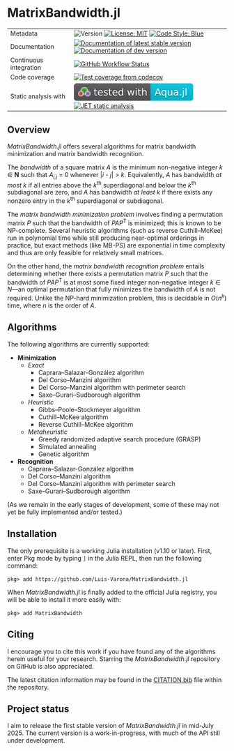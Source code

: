 # MatrixBandwidth.jl

<table>
  <tr>
    <td>Metadata</td>
    <td>
      <img src="https://img.shields.io/badge/version-v0.1.0--dev-pink.svg" alt="Version">
      <a href="https://opensource.org/licenses/MIT"><img src="https://img.shields.io/badge/License-MIT-A31F34.svg" alt="License: MIT"></a>
      <a href="https://github.com/JuliaDiff/BlueStyle"><img src="https://img.shields.io/badge/code%20style-blue-4495d1.svg" alt="Code Style: Blue"></a>
    </td>
  </tr>
  <tr>
    <td>Documentation</td>
    <td>
      <a href="https://luis-varona.github.io/MatrixBandwidth.jl/stable/"><img src="https://img.shields.io/badge/docs-stable-darkgreen.svg" alt="Documentation of latest stable version"></a>
      <a href="https://luis-varona.github.io/MatrixBandwidth.jl/dev/"><img src="https://img.shields.io/badge/docs-dev-rebeccapurple.svg" alt="Documentation of dev version"></a>
    </td>
  </tr>
  <tr>
    <td>Continuous integration</td>
    <td>
      <a href="https://github.com/Luis-Varona/MatrixBandwidth.jl/actions?query=workflow%3ACI+branch%3Amain"><img src="https://github.com/Luis-Varona/MatrixBandwidth.jl/actions/workflows/CI.yml/badge.svg" alt="GitHub Workflow Status"></a>
    </td>
  </tr>
  <tr>
    <td>Code coverage</td>
    <td>
      <a href="https://codecov.io/gh/Luis-Varona/MatrixBandwidth.jl"><img src="https://codecov.io/gh/Luis-Varona/MatrixBandwidth.jl/branch/main/graph/badge.svg" alt="Test coverage from codecov"></a>
    </td>
    </tr>
    <tr>
      <td>Static analysis with</td>
      <td>
        <a href="https://github.com/JuliaTesting/Aqua.jl"><img src="https://raw.githubusercontent.com/JuliaTesting/Aqua.jl/master/badge.svg" alt="Aqua QA"></a>
        <a href="https://github.com/aviatesk/JET.jl"><img src="https://img.shields.io/badge/%E2%9C%88%20tested%20with-JET.jl%EF%B8%8F-9cf.svg" alt="JET static analysis"></a>
      </td>
    </tr>
</table>

## Overview

*MatrixBandwidth.jl* offers several algorithms for matrix bandwidth minimization and matrix bandwidth recognition.

The *bandwidth* of a square matrix *A* is the minimum non-negative integer *k* &isin; **N** such that *A<sub>i,j</sub>* = 0 whenever |*i* - *j*| > *k*. Equivalently, *A* has bandwidth *at most* *k* if all entries above the *k*<sup>th</sup> superdiagonal and below the *k*<sup>th</sup> subdiagonal are zero, and *A* has bandwidth *at least* *k* if there exists any nonzero entry in the *k*<sup>th</sup> superdiagonal or subdiagonal.

The *matrix bandwidth minimization problem* involves finding a permutation matrix *P* such that the bandwidth of *PAP*<sup>T</sup> is minimized; this is known to be NP-complete. Several heuristic algorithms (such as reverse Cuthill&ndash;McKee) run in polynomial time while still producing near-optimal orderings in practice, but exact methods (like MB-PS) are exponential in time complexity and thus are only feasible for relatively small matrices.

On the other hand, the *matrix bandwidth recognition problem* entails determining whether there exists a permutation matrix *P* such that the bandwidth of *PAP*<sup>T</sup> is at most some fixed integer non-negative integer *k* &isin; *N*&mdash;an optimal permutation that fully minimizes the bandwidth of *A* is not required. Unlike the NP-hard minimization problem, this is decidable in *O*(*n*<sup>*k*</sup>) time, where *n* is the order of *A*.

## Algorithms

The following algorithms are currently supported:

- **Minimization**
  - *Exact*
    - Caprara&ndash;Salazar-González algorithm
    - Del Corso&ndash;Manzini algorithm
    - Del Corso&ndash;Manzini algorithm with perimeter search
    - Saxe&ndash;Gurari&ndash;Sudborough algorithm
  - *Heuristic*
    - Gibbs&ndash;Poole&ndash;Stockmeyer algorithm
    - Cuthill&ndash;McKee algorithm
    - Reverse Cuthill&ndash;McKee algorithm
  - *Metaheuristic*
    - Greedy randomized adaptive search procedure (GRASP)
    - Simulated annealing
    - Genetic algorithm
- **Recognition**
  - Caprara&ndash;Salazar-González algorithm
  - Del Corso&ndash;Manzini algorithm
  - Del Corso&ndash;Manzini algorithm with perimeter search
  - Saxe&ndash;Gurari&ndash;Sudborough algorithm

(As we remain in the early stages of development, some of these may not yet be fully implemented and/or tested.)

## Installation

The only prerequisite is a working Julia installation (v1.10 or later). First, enter Pkg mode by typing `]` in the Julia REPL, then run the following command:

```julia-repl
pkg> add https://github.com/Luis-Varona/MatrixBandwidth.jl
```

When *MatrixBandwidth.jl* is finally added to the official Julia registry, you will be able to install it more easily with:

```julia-repl
pkg> add MatrixBandwidth
```

## Citing

I encourage you to cite this work if you have found any of the algorithms herein useful for your research. Starring the *MatrixBandwidth.jl* repository on GitHub is also appreciated.

The latest citation information may be found in the [CITATION.bib](https://raw.githubusercontent.com/Luis-Varona/MatrixBandwidth.jl/main/CITATION.bib) file within the repository.

## Project status

I aim to release the first stable version of *MatrixBandwidth.jl* in mid-July 2025. The current version is a work-in-progress, with much of the API still under development.
